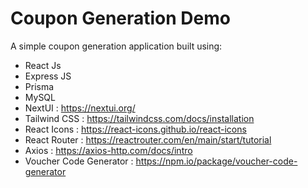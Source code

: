 # Coupon Generation Demo

A simple coupon generation application built using:
  - React Js
  - Express JS
  - Prisma
  - MySQL
  - NextUI : https://nextui.org/
  - Tailwind CSS : https://tailwindcss.com/docs/installation
  - React Icons : https://react-icons.github.io/react-icons
  - React Router : https://reactrouter.com/en/main/start/tutorial
  - Axios : https://axios-http.com/docs/intro
  - Voucher Code Generator : https://npm.io/package/voucher-code-generator

    
